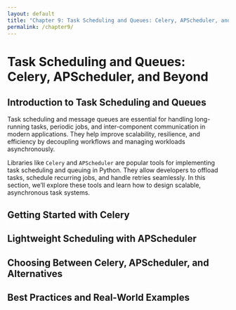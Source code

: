 ```yaml
---
layout: default
title: "Chapter 9: Task Scheduling and Queues: Celery, APScheduler, and Beyond"
permalink: /chapter9/
---
```


# Task Scheduling and Queues: Celery, APScheduler, and Beyond
## Introduction to Task Scheduling and Queues

Task scheduling and message queues are essential for handling long-running tasks,
periodic jobs, and inter-component communication in modern applications.
They help improve scalability, resilience, and efficiency by decoupling workflows and managing workloads asynchronously.

Libraries like `Celery` and `APScheduler` are popular tools for implementing task scheduling and queuing in Python.
They allow developers to offload tasks, schedule recurring jobs, and handle retries seamlessly.
In this section, we’ll explore these tools and learn how to design scalable, asynchronous task systems.

## Getting Started with Celery





## Lightweight Scheduling with APScheduler





## Choosing Between Celery, APScheduler, and Alternatives





## Best Practices and Real-World Examples
